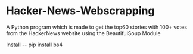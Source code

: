 # Hacker-News-Webscrapping

A Python program which is made to get the top60 stories with 100+ votes from the HackerNews website using the BeautifulSoup Module

Install
-- pip install bs4

